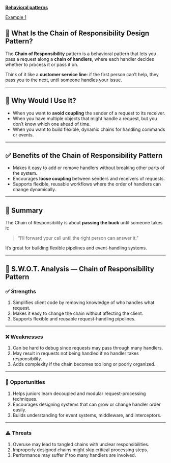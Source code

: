 **[Behavioral patterns ](../README.md)** 

[Example 1](./Example1/README.md)

## 🔗 What Is the Chain of Responsibility Design Pattern?


The **Chain of Responsibility** pattern is a behavioral pattern that lets you pass a request along a **chain of handlers**, where each handler decides whether to process it or pass it on.

Think of it like a **customer service line**: if the first person can’t help, they pass you to the next, until someone handles your issue.

---

## 🤔 Why Would I Use It?

* When you want to **avoid coupling** the sender of a request to its receiver.
* When you have multiple objects that might handle a request, but you don’t know which one ahead of time.
* When you want to build flexible, dynamic chains for handling commands or events.

---

## ✅ Benefits of the Chain of Responsibility Pattern

* Makes it easy to add or remove handlers without breaking other parts of the system.
* Encourages **loose coupling** between senders and receivers of requests.
* Supports flexible, reusable workflows where the order of handlers can change dynamically.

---

## 🧩 Summary

The Chain of Responsibility is about **passing the buck** until someone takes it:

> “I’ll forward your call until the right person can answer it.”

It’s great for building flexible pipelines and event-handling systems.

---

## 🧠 S.W\.O.T. Analysis — Chain of Responsibility Pattern

### ✅ **Strengths**

1. Simplifies client code by removing knowledge of who handles what request.
2. Makes it easy to change the chain without affecting the client.
3. Supports flexible and reusable request-handling pipelines.

---

### ❌ **Weaknesses**

1. Can be hard to debug since requests may pass through many handlers.
2. May result in requests not being handled if no handler takes responsibility.
3. Adds complexity if the chain becomes too long or poorly organized.

---

### 🌱 **Opportunities**

1. Helps juniors learn decoupled and modular request-processing techniques.
2. Encourages designing systems that can grow or change handler order easily.
3. Builds understanding for event systems, middleware, and interceptors.

---

### ⚠️ **Threats**

1. Overuse may lead to tangled chains with unclear responsibilities.
2. Improperly designed chains might skip critical processing steps.
3. Performance may suffer if too many handlers are involved.
